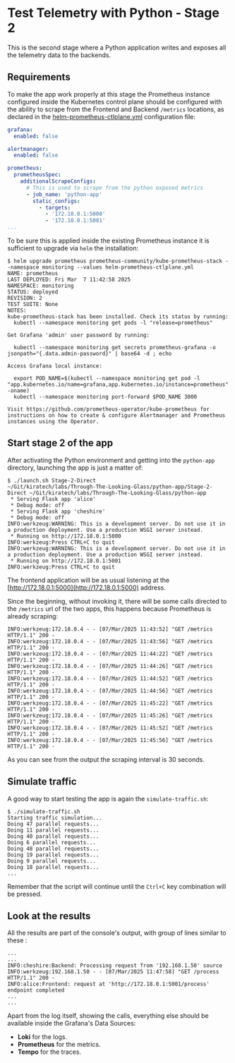 # Test Telemetry with Python - Stage 2

This is the second stage where a Python application writes and exposes all the
telemetry data to the backends.

## Requirements

To make the app work properly at this stage the Prometheus instance configured
inside the Kubernetes control plane should be configured with the ability to
scrape from the Frontend and Backend `/metrics` locations, as declared in the
[helm-prometheus-ctlplane.yml](helm-prometheus-ctlplane.yml) configuration file:

```yaml
grafana:
  enabled: false

alertmanager:
  enabled: false

prometheus:
  prometheusSpec:
    additionalScrapeConfigs:
      # This is used to scrape from the python exposed metrics
      - job_name: 'python-app'
        static_configs:
          - targets:
            - '172.18.0.1:5000'
            - '172.18.0.1:5001'
...
```

To be sure this is applied inside the existing Prometheus instance it is
sufficient to upgrade via `helm` the installation:

```console
$ helm upgrade prometheus prometheus-community/kube-prometheus-stack --namespace monitoring --values helm-prometheus-ctlplane.yml
NAME: prometheus
LAST DEPLOYED: Fri Mar  7 11:42:58 2025
NAMESPACE: monitoring
STATUS: deployed
REVISION: 2
TEST SUITE: None
NOTES:
kube-prometheus-stack has been installed. Check its status by running:
  kubectl --namespace monitoring get pods -l "release=prometheus"

Get Grafana 'admin' user password by running:

  kubectl --namespace monitoring get secrets prometheus-grafana -o jsonpath="{.data.admin-password}" | base64 -d ; echo

Access Grafana local instance:

  export POD_NAME=$(kubectl --namespace monitoring get pod -l "app.kubernetes.io/name=grafana,app.kubernetes.io/instance=prometheus" -oname)
  kubectl --namespace monitoring port-forward $POD_NAME 3000

Visit https://github.com/prometheus-operator/kube-prometheus for instructions on how to create & configure Alertmanager and Prometheus instances using the Operator.
```

## Start stage 2 of the app

After activating the Python environment and getting into the `python-app`
directory, launching the app is just a matter of:

```console
$ ./launch.sh Stage-2-Direct
~/Git/kiratech/labs/Through-The-Looking-Glass/python-app/Stage-2-Direct ~/Git/kiratech/labs/Through-The-Looking-Glass/python-app
 * Serving Flask app 'alice'
 * Debug mode: off
 * Serving Flask app 'cheshire'
 * Debug mode: off
INFO:werkzeug:WARNING: This is a development server. Do not use it in a production deployment. Use a production WSGI server instead.
 * Running on http://172.18.0.1:5000
INFO:werkzeug:Press CTRL+C to quit
INFO:werkzeug:WARNING: This is a development server. Do not use it in a production deployment. Use a production WSGI server instead.
 * Running on http://172.18.0.1:5001
INFO:werkzeug:Press CTRL+C to quit
```

The frontend application will be as usual listening at the [http://172.18.0.1:5000](http://172.18.0.1:5000)
address.

Since the beginning, without invoking it, there will be some calls directed to
the `/metrics` url of the two apps, this happens because Prometheus is already
scraping:

```console
INFO:werkzeug:172.18.0.4 - - [07/Mar/2025 11:43:52] "GET /metrics HTTP/1.1" 200 -
INFO:werkzeug:172.18.0.4 - - [07/Mar/2025 11:43:56] "GET /metrics HTTP/1.1" 200 -
INFO:werkzeug:172.18.0.4 - - [07/Mar/2025 11:44:22] "GET /metrics HTTP/1.1" 200 -
INFO:werkzeug:172.18.0.4 - - [07/Mar/2025 11:44:26] "GET /metrics HTTP/1.1" 200 -
INFO:werkzeug:172.18.0.4 - - [07/Mar/2025 11:44:52] "GET /metrics HTTP/1.1" 200 -
INFO:werkzeug:172.18.0.4 - - [07/Mar/2025 11:44:56] "GET /metrics HTTP/1.1" 200 -
INFO:werkzeug:172.18.0.4 - - [07/Mar/2025 11:45:22] "GET /metrics HTTP/1.1" 200 -
INFO:werkzeug:172.18.0.4 - - [07/Mar/2025 11:45:26] "GET /metrics HTTP/1.1" 200 -
INFO:werkzeug:172.18.0.4 - - [07/Mar/2025 11:45:52] "GET /metrics HTTP/1.1" 200 -
INFO:werkzeug:172.18.0.4 - - [07/Mar/2025 11:45:56] "GET /metrics HTTP/1.1" 200 -
```

As you can see from the output the scraping interval is 30 seconds.

## Simulate traffic

A good way to start testing the app is again the `simulate-traffic.sh`:

```console
$ ./simulate-traffic.sh
Starting traffic simulation...
Doing 47 parallel requests...
Doing 11 parallel requests...
Doing 40 parallel requests...
Doing 6 parallel requests...
Doing 48 parallel requests...
Doing 19 parallel requests...
Doing 9 parallel requests...
Doing 18 parallel requests...
...
```

Remember that the script will continue until the `Ctrl+C` key combination will
be pressed.

## Look at the results

All the results are part of the console's output, with group of lines similar to
these :

```console
...
...
INFO:cheshire:Backend: Processing request from '192.168.1.50' source
INFO:werkzeug:192.168.1.50 - - [07/Mar/2025 11:47:58] "GET /process HTTP/1.1" 200 -
INFO:alice:Frontend: request at 'http://172.18.0.1:5001/process' endpoint completed
...
...
```

Apart from the log itself, showing the calls, everything else should be
available inside the Grafana's Data Sources:

- **Loki** for the logs.
- **Prometheus** for the metrics.
- **Tempo** for the traces.
